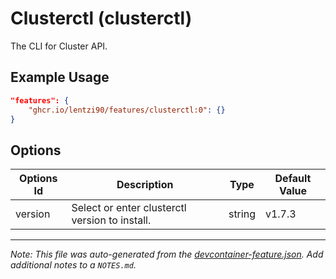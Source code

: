 
# Clusterctl (clusterctl)

The CLI for Cluster API.

## Example Usage

```json
"features": {
    "ghcr.io/lentzi90/features/clusterctl:0": {}
}
```

## Options

| Options Id | Description | Type | Default Value |
|-----|-----|-----|-----|
| version | Select or enter clusterctl version to install. | string | v1.7.3 |



---

_Note: This file was auto-generated from the [devcontainer-feature.json](https://github.com/lentzi90/features/blob/main/src/clusterctl/devcontainer-feature.json).  Add additional notes to a `NOTES.md`._
